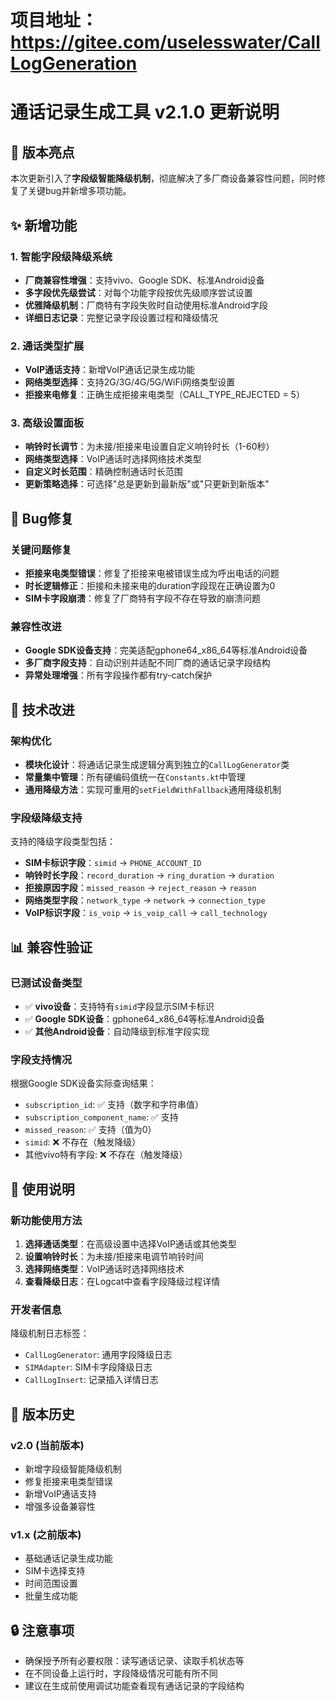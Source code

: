 # 项目地址：https://gitee.com/uselesswater/CallLogGeneration

# 通话记录生成工具 v2.1.0 更新说明

## 🎯 版本亮点
本次更新引入了**字段级智能降级机制**，彻底解决了多厂商设备兼容性问题，同时修复了关键bug并新增多项功能。

## ✨ 新增功能

### 1. 智能字段级降级系统
- **厂商兼容性增强**：支持vivo、Google SDK、标准Android设备
- **多字段优先级尝试**：对每个功能字段按优先级顺序尝试设置
- **优雅降级机制**：厂商特有字段失败时自动使用标准Android字段
- **详细日志记录**：完整记录字段设置过程和降级情况

### 2. 通话类型扩展
- **VoIP通话支持**：新增VoIP通话记录生成功能
- **网络类型选择**：支持2G/3G/4G/5G/WiFi网络类型设置
- **拒接来电修复**：正确生成拒接来电类型（CALL_TYPE_REJECTED = 5）

### 3. 高级设置面板
- **响铃时长调节**：为未接/拒接来电设置自定义响铃时长（1-60秒）
- **网络类型选择**：VoIP通话时选择网络技术类型
- **自定义时长范围**：精确控制通话时长范围
- **更新策略选择**：可选择"总是更新到最新版"或"只更新到新版本"

## 🐛 Bug修复

### 关键问题修复
- **拒接来电类型错误**：修复了拒接来电被错误生成为呼出电话的问题
- **时长逻辑修正**：拒接和未接来电的duration字段现在正确设置为0
- **SIM卡字段崩溃**：修复了厂商特有字段不存在导致的崩溃问题

### 兼容性改进
- **Google SDK设备支持**：完美适配gphone64_x86_64等标准Android设备
- **多厂商字段支持**：自动识别并适配不同厂商的通话记录字段结构
- **异常处理增强**：所有字段操作都有try-catch保护

## 🔧 技术改进

### 架构优化
- **模块化设计**：将通话记录生成逻辑分离到独立的`CallLogGenerator`类
- **常量集中管理**：所有硬编码值统一在`Constants.kt`中管理
- **通用降级方法**：实现可重用的`setFieldWithFallback`通用降级机制

### 字段级降级支持
支持的降级字段类型包括：
- **SIM卡标识字段**：`simid` → `PHONE_ACCOUNT_ID`
- **响铃时长字段**：`record_duration` → `ring_duration` → `duration`
- **拒接原因字段**：`missed_reason` → `reject_reason` → `reason`
- **网络类型字段**：`network_type` → `network` → `connection_type`
- **VoIP标识字段**：`is_voip` → `is_voip_call` → `call_technology`

## 📊 兼容性验证

### 已测试设备类型
- ✅ **vivo设备**：支持特有`simid`字段显示SIM卡标识
- ✅ **Google SDK设备**：gphone64_x86_64等标准Android设备
- ✅ **其他Android设备**：自动降级到标准字段实现

### 字段支持情况
根据Google SDK设备实际查询结果：
- `subscription_id`: ✅ 支持（数字和字符串值）
- `subscription_component_name`: ✅ 支持
- `missed_reason`: ✅ 支持（值为0）
- `simid`: ❌ 不存在（触发降级）
- 其他vivo特有字段: ❌ 不存在（触发降级）

## 🚀 使用说明

### 新功能使用方法
1. **选择通话类型**：在高级设置中选择VoIP通话或其他类型
2. **设置响铃时长**：为未接/拒接来电调节响铃时间
3. **选择网络类型**：VoIP通话时选择网络技术
4. **查看降级日志**：在Logcat中查看字段降级过程详情

### 开发者信息
降级机制日志标签：
- `CallLogGenerator`: 通用字段降级日志
- `SIMAdapter`: SIM卡字段降级日志
- `CallLogInsert`: 记录插入详情日志

## 📝 版本历史

### v2.0 (当前版本)
- 新增字段级智能降级机制
- 修复拒接来电类型错误
- 新增VoIP通话支持
- 增强多设备兼容性

### v1.x (之前版本)
- 基础通话记录生成功能
- SIM卡选择支持
- 时间范围设置
- 批量生成功能

## 🔒 注意事项

- 确保授予所有必要权限：读写通话记录、读取手机状态等
- 在不同设备上运行时，字段降级情况可能有所不同
- 建议在生成前使用调试功能查看现有通话记录的字段结构


